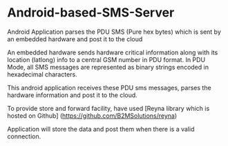# Android-based-SMS-Server

Android Application parses the PDU SMS (Pure hex bytes) which is sent by an embedded hardware and post it to the cloud

An embedded hardware sends hardware critical information along with its location (latlong) info to a central GSM number in PDU format. In PDU Mode, all SMS messages are represented as binary strings encoded in hexadecimal characters.

This android application receives these PDU sms messages, parses the hardware information and post it to the cloud. 

To provide store and forward facility, have used [Reyna library which is hosted on Github] (https://github.com/B2MSolutions/reyna) 

Application will store the data and post them when there is a valid connection.
